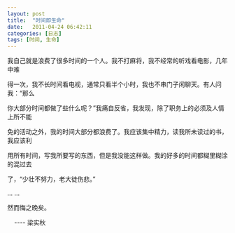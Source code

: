 ```yaml
---
layout: post
title:  "时间即生命"
date:   2011-04-24 06:42:11
categories: [日志]
tags: [时间, 生命]
---
```


我自己就是浪费了很多时间的一个人。我不打麻将，我不经常的听戏看电影，几年中难

得一次，我不长时间看电视，通常只看半个小时，我也不串门子闲聊天。有人问我：“那么

你大部分时间都做了些什么呢？”我痛自反省，我发现，除了职务上的必须及人情上所不能

免的活动之外，我的时间大部分都浪费了。我应该集中精力，读我所未读过的书，我应该利

用所有时间，写我所要写的东西，但是我没能这样做。我的好多的时间都糊里糊涂的混过去

了，“少壮不努力，老大徒伤悲。”

... ...

然而悔之晚矣。

    ---- 梁实秋